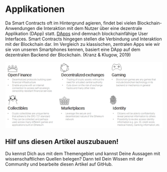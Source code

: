 # Applikationen

Da Smart Contracts oft im Hintergrund agieren, findet bei vielen Blockchain-Anwendungen die Interaktion mit dem Nutzer über eine dezentrale Applikation \(DApp\) statt. [DApps](https://lab.ledgerlabs.li/dlt/blockchain/anwendungsgebiete/dapps) sind demnach blockchainfähige User Interfaces. Smart Contracts hingegen stellen die Verbindung und Interaktion mit der Blockchain dar. Im Vergleich zu klassischen, zentralen Apps wie wir sie von unseren Smartphones kennen, basiert eine DApp auf dem dezentralen Backend der Blockchain. \(Kranz & Klugow, 2019\)

![Eigene Darstellung.](../../.gitbook/assets/image%20%2813%29.png)

## Hilf uns diesen Artikel auszubauen!

Du kennst Dich aus mit dem Themengebiet und kannst Deine Aussagen mit wissenschaftlichen Quellen belegen? Dann teil Dein Wissen mit der Community und bearbeite diesen Artikel auf GitHub.

